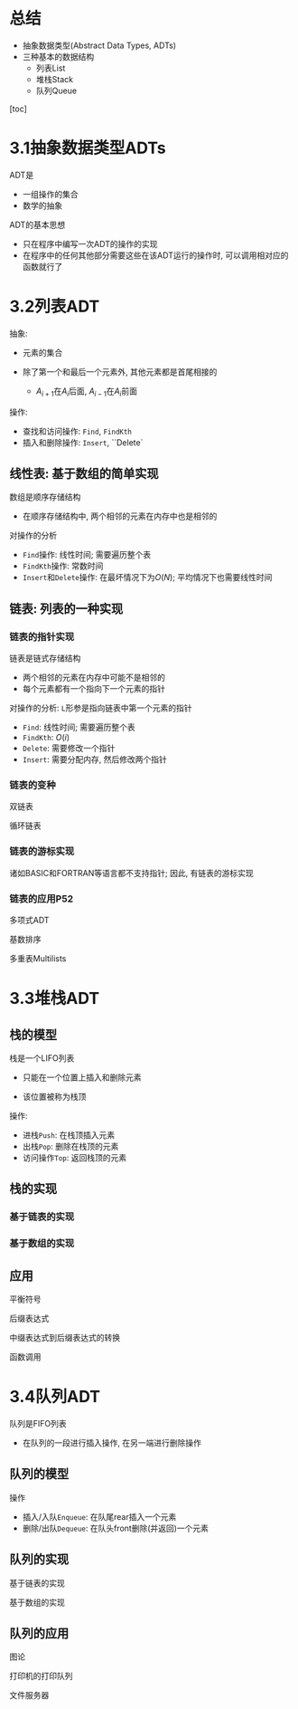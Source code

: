 # 总结

* 抽象数据类型(Abstract Data Types, ADTs)
* 三种基本的数据结构
  * 列表List
  * 堆栈Stack
  * 队列Queue

[toc]

# 3.1抽象数据类型ADTs

ADT是

* 一组操作的集合
* 数学的抽象

ADT的基本思想

* 只在程序中编写一次ADT的操作的实现
* 在程序中的任何其他部分需要这些在该ADT运行的操作时, 可以调用相对应的函数就行了

# 3.2列表ADT

抽象:

* 元素的集合

* 除了第一个和最后一个元素外, 其他元素都是首尾相接的
  * $A_{i+1}$在$A_i$后面, $A_{i-1}$在$A_i$前面

操作:

* 查找和访问操作: `Find`, `FindKth`
* 插入和删除操作: `Insert`, ``Delete`

## 线性表: 基于数组的简单实现

数组是顺序存储结构

* 在顺序存储结构中, 两个相邻的元素在内存中也是相邻的

对操作的分析

* `Find`操作: 线性时间; 需要遍历整个表
* `FindKth`操作: 常数时间
* `Insert`和`Delete`操作: 在最坏情况下为$O(N)$; 平均情况下也需要线性时间

## 链表: 列表的一种实现

### 链表的指针实现

链表是链式存储结构

* 两个相邻的元素在内存中可能不是相邻的
* 每个元素都有一个指向下一个元素的指针

对操作的分析: `L`形参是指向链表中第一个元素的指针

* `Find`: 线性时间; 需要遍历整个表
* `FindKth`: $O(i)$
* `Delete`: 需要修改一个指针
* `Insert`: 需要分配内存, 然后修改两个指针

### 链表的变种

双链表

循环链表

### 链表的游标实现

诸如BASIC和FORTRAN等语言都不支持指针; 因此, 有链表的游标实现

### 链表的应用P52

多项式ADT

基数排序

多重表Multilists

# 3.3堆栈ADT

## 栈的模型

栈是一个LIFO列表

* 只能在一个位置上插入和删除元素

* 该位置被称为栈顶

操作:

* 进栈`Push`: 在栈顶插入元素
* 出栈`Pop`: 删除在栈顶的元素
* 访问操作`Top`: 返回栈顶的元素

## 栈的实现

### 基于链表的实现

### 基于数组的实现

## 应用

平衡符号

后缀表达式

中缀表达式到后缀表达式的转换

函数调用

# 3.4队列ADT

队列是FIFO列表

* 在队列的一段进行插入操作, 在另一端进行删除操作

## 队列的模型

操作

* 插入/入队`Enqueue`: 在队尾rear插入一个元素
* 删除/出队`Dequeue`: 在队头front删除(并返回)一个元素

## 队列的实现

基于链表的实现

基于数组的实现

## 队列的应用

图论

打印机的打印队列

文件服务器

